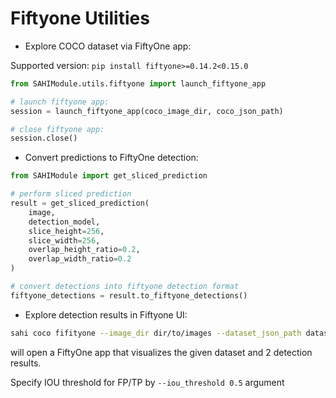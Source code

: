 # Fiftyone Utilities

- Explore COCO dataset via FiftyOne app:

Supported version: `pip install fiftyone>=0.14.2<0.15.0`

```python
from SAHIModule.utils.fiftyone import launch_fiftyone_app

# launch fiftyone app:
session = launch_fiftyone_app(coco_image_dir, coco_json_path)

# close fiftyone app:
session.close()
```

- Convert predictions to FiftyOne detection:

```python
from SAHIModule import get_sliced_prediction

# perform sliced prediction
result = get_sliced_prediction(
    image,
    detection_model,
    slice_height=256,
    slice_width=256,
    overlap_height_ratio=0.2,
    overlap_width_ratio=0.2
)

# convert detections into fiftyone detection format
fiftyone_detections = result.to_fiftyone_detections()
```

- Explore detection results in Fiftyone UI:

```bash
sahi coco fifityone --image_dir dir/to/images --dataset_json_path dataset.json cocoresult1.json cocoresult2.json
```

will open a FiftyOne app that visualizes the given dataset and 2 detection results.

Specify IOU threshold for FP/TP by `--iou_threshold 0.5` argument
